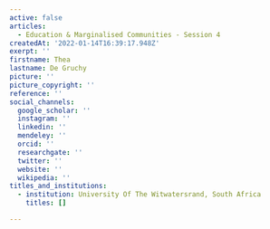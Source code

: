 ```yaml
---
active: false
articles:
  - Education & Marginalised Communities - Session 4
createdAt: '2022-01-14T16:39:17.948Z'
exerpt: ''
firstname: Thea
lastname: De Gruchy
picture: ''
picture_copyright: ''
reference: ''
social_channels:
  google_scholar: ''
  instagram: ''
  linkedin: ''
  mendeley: ''
  orcid: ''
  researchgate: ''
  twitter: ''
  website: ''
  wikipedia: ''
titles_and_institutions:
  - institution: University Of The Witwatersrand, South Africa
    titles: []

---
```


